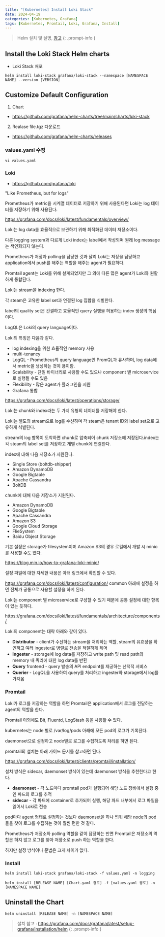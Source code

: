 ```yaml
---
title: "[Kubernetes] Install Loki Stack"
date: 2024-04-19
categories: [Kubernetes, Grafana]
tags: [Kubernetes, Promtail, Loki, Grafana, Install]
---
```


> Helm 설치 및 설명, [참고](https://kyungryeol-yoon.github.io/posts/kubernetes-install-helm/)
{: .prompt-info }


## Install the Loki Stack Helm charts
- Loki Stack 배포
```shell
helm install loki-stack grafana/loki-stack --namespace [NAMESPACE NAME] --version [VERSION]
```

## Customize Default Configuration
1. Chart
  - https://github.com/grafana/helm-charts/tree/main/charts/loki-stack

2. Realase file.tgz 다운로드
  - https://github.com/grafana/helm-charts/releases

### values.yaml 수정
```shell
vi values.yaml
```

### Loki
- https://github.com/grafana/loki

"Like Prometheus, but for logs"

Prometheus가 metric을 시계열 데이터로 저장하기 위해 사용된다면 Loki는 log 데이터를 저장하기 위해 사용된다.

https://grafana.com/docs/loki/latest/fundamentals/overview/

Loki는 log data를 효율적으로 보관하기 위해 최적화된 데이터 저장소이다.

다른 logging system과 다르게 Loki index는 label에서 작성되며 원래 log message는 색인화되지 않는다.

Prometheus가 저장과 polling을 담당한 것과 달리 Loki는 저장을 담당하고 application에서 push를 해주는 역할을 해주는 agent가 필요하다.

Promtail agent는 Loki를 위해 설계되었지만 그 외에 다른 많은 agent가 Loki와 원활하게 통합된다.

Loki는 stream을 indexing 한다.

각 steam은 고유한 label set과 연결된 log 집합을 식별한다.

label의 quality set은 간결하고 효율적인 query 실행을 허용하는 index 생성의 핵심이다.

LogQL은 Loki의 query language이다.


Loki의 특징은 다음과 같다.

- log indexing을 위한 효율적인 memory 사용
- multi-tenancy
- LogQL - Prometheus의 query language인 PromQL과 유사하며, log data에서 metric을 생성하는 것이 용이함.
- Scalability - 단일 바이너리로 사용할 수도 있으나 component 별 microservice로 실행될 수도 있음
- Flexibility - 많은 agent가 플러그인을 지원
- Grafana 통합

https://grafana.com/docs/loki/latest/operations/storage/

Loki는 chunk와 index라는 두 가지 유형의 데이터를 저장해야 한다.

Loki는 별도의 stream으로 log를 수신하며 각 steam은 tenant ID와 label set으로 고유하게 식별된다.

stream의 log 항목이 도착하면 chunk로 압축되어 chunk 저장소에 저장된다.index는 각 steam의 label set를 저장하고 개별 chunk에 연결한다.


index에 대해 다음 저장소가 지원된다.

- Single Store (boltdb-shipper)
- Amazon DynamoDB
- Google Bigtable
- Apache Cassandra
- BoltDB

chunk에 대해 다음 저장소가 지원된다.

- Amazon DynamoDB
- Google Bigtable
- Apache Cassandra
- Amazon S3
- Google Cloud Storage
- FlieSystem
- Baidu Object Storage

기본 설정은 storage가 filesystem이며 Amazon S3의 경우 로컬에서 개발 시 minio를 사용할 수도 있다.

https://blog.min.io/how-to-grafana-loki-minio/

설정 파일에 대한 자세한 내용은 아래 링크에서 확인할 수 있다.

https://grafana.com/docs/loki/latest/configuration/
common 아래에 설정을 하면 전체가 공통으로 사용할 설정을 하게 된다.

Loki는 component 별 microservice로 구성할 수 있기 때문에 공통 설정에 대한 항목이 있는 듯하다.

https://grafana.com/docs/loki/latest/fundamentals/architecture/components/

   
Loki의 component는 대략 아래와 같이 있다.

- **Distributor** - client가 수신하는 stream을 처리하는 역할, steam의 유효성을 확인하고 여러 ingester로 병렬로 전송을 적절하게 제어
- **Ingester** - storage에 log data를 저장하고 write path 및 read path의 memory 내 쿼리에 대한 log data를 반환
- **Query** frontend - query 발송의 API endpoint를 제공하는 선택적 서비스
- **Querier** - LogQL을 사용하여 query를 처리하고 ingester와 storage에서 log를 가져옴

### Promtail
Loki가 로그를 저장하는 역할을 하면 Promtail은 application에서 로그를 전달하는 agent의 역할을 한다.

Promtail 이외에도 Bit, Fluentd, LogStash 등을 사용할 수 있다.

kubernetes는 node 별로 /var/log/pods 아래에 모든 pod의 로그가 기록된다.

daemonset으로 설정하고 node별로 로그를 수집하도록 처리를 하면 된다.

promtail의 설치는 아래 가이드 문서를 참고하면 된다.

https://grafana.com/docs/loki/latest/clients/promtail/installation/


설치 방식은 sidecar, daemonset 방식이 있는데 daemonset 방식을 추천한다고 한다.

- **daemonset** - 각 노드마다 promtail pod가 실행되어 해당 노드 장비에서 실행 중인 파드의 로그를 추적
- **sidecar** - 각 파드에 container로 추가되어 실행, 해당 파드 내부에서 로그 파일을 읽어서 Loki로 전송

pod마다 agent 형태로 설정하는 것보다 daemonset을 하나 띄워 해당 node의 pod들을 찾아 로그를 수집하는 것이 훨씬 편한 것 같다.

Prometheus가 저장소와 polling 역할을 같이 담당하는 반면 Promtail은 저장소의 역할은 하지 않고 로그를 찾아 저장소로 push 하는 역할을 한다.

하지만 설정 방식이나 문법은 크게 차이가 없다.

### Install
```shell
helm install loki-stack grafana/loki-stack -f values.yaml -n logging
```

```shell
helm install [RELEASE NAME] [Chart.yaml 경로] -f [values.yaml 경로] -n [NAMESPACE NAME]
```

## Uninstall the Chart
```shell
helm uninstall [RELEASE NAME] -n [NAMESPACE NAME]
```

> 설치 참고 : https://grafana.com/docs/grafana/latest/setup-grafana/installation/helm
{: .prompt-info }